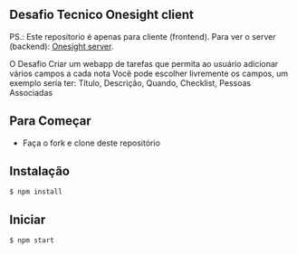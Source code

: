 ## Desafio Tecnico Onesight client

PS.: Este repositorio é apenas para cliente (frontend). Para ver o server (backend): <a href="https://github.com/nfescame/Onesight-server">Onesight server</a>.

O Desafio
Criar um webapp de tarefas que permita ao usuário adicionar vários campos a cada nota
Você pode escolher livremente os campos, um exemplo seria ter: Título, Descrição, Quando, Checklist, Pessoas Associadas

## Para Começar

- Faça o fork e clone deste repositório

## Instalação

```shell
$ npm install
```

## Iniciar

```shel
$ npm start
```
